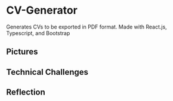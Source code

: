 # CV-Generator
Generates CVs to be exported in PDF format. Made with React.js, Typescript, and Bootstrap 

## Pictures 

## Technical Challenges 

## Reflection 
